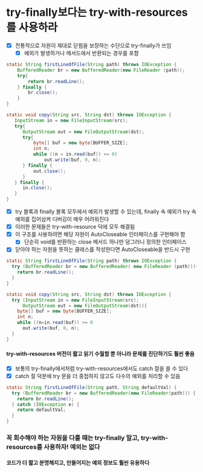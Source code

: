 # try-finally보다는 try-with-resources를 사용하라
- [x] 전통적으로 자원이 제대로 닫힘을 보장하는 수단으로 try-finally가 쓰임
  - [x] 예외가 발생하거나 메서드에서 반환되는 경우를 포함
~~~java
static String firstLineOfFile(String path) throws IOException {
    BufferedReader br = new BufferedReader(new FileReader (path));
    try{
        return br.readLine();
    } finally {
        br.close();
    }
}
~~~
~~~java
static void copy(String src, String dst) throws IOException {
   InputStream in = new FileInputStream(src);
   try{
      OutputStream out = new FileOutputStream(dst);
      try{
          byte[] buf = new byte[BUFFER_SIZE];
          int n;
          while ((n = in.read(buf)) >= 0)
              out.write(buf, 0, n);
      } finally {
          out.close();
      }
   } finally {
      in.close();
   }
}
~~~
- [x] try 블록과 finally 블록 모두에서 예외가 발생할 수 있는데, finally 속 예외가 try 속 예외를 집어삼켜 디버깅이 매우 어려워진다
- [x] 이러한 문제들은 try-with-resource 덕에 모두 해결됨
- [x] 이 구조를 사용하려면 해당 자원이 AutoCloseable 인터페이스를 구현해야 함
  - [x] 단순히 void를 반환하는 close 메서드 하나만 덩그러니 정의한 인터페이스
- [x] 닫아야 하는 자원을 뜻하는 클래스를 작성한다면 AutoCloseable을 반드시 구현
~~~java
static String firstLineOfFile(String path) throws IOException {
  try (BufferedReader br = new BufferedReader( new FileReader (path))){
    return br.readLine();
  }
}
~~~
~~~java
static void copy(String src, String dst) throws IOException {
  try (InputStream in = new FileInputStream(src);
      OutputStream out = new FileOutputStream(dst)){
    byte[] buf = new byte[BUFFER_SIZE];
    int n;
    while ((n=in.read(buf)) >= 0
      out.write(buf, 0, n);
  }
}
~~~
#### try-with-resources 버전이 짧고 읽기 수월할 뿐 아니라 문제를 진단하기도 훨씬 좋음
- [x] 보통의 try-finally에서처럼 try-with-resources에서도 catch 절을 쓸 수 있다
- [x] catch 절 덕분에 try 문을 더 중첩하지 않고도 다수의 예외를 처리할 수 있음
~~~java
static String firstLineOfFile(String path, String defaultVal) {
  try (BufferedReader br = new BufferedReader(new FileReader(path))) {
    return br.readLine();
  } catch (IOException e) {
    return defaultVal;
  }
}
~~~
### 꼭 회수해야 하는 자원을 다룰 때는 try-finally 말고, try-with-resources를 사용하자! 예외는 없다
#### 코드가 더 짧고 분명해지고, 만들어지는 예외 정보도 훨씬 유용하다